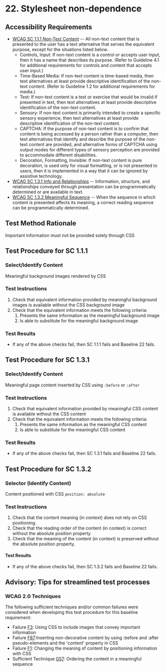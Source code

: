 # 22. Stylesheet non-dependence
## Accessibility Requirements
- [WCAG SC 1.1.1 Non-Text Content](http://www.w3.org/TR/UNDERSTANDING-WCAG20/text-equiv-all.html) -- All non-text content that is presented to the user has a text alternative that serves the equivalent purpose, except for the situations listed below.  
    - Controls, Input: If non-text content is a control or accepts user input, then it has a name that describes its purpose. (Refer to Guideline 4.1 for additional requirements for controls and content that accepts user input.)
    - Time-Based Media: If non-text content is time-based media, then text alternatives at least provide descriptive identification of the non-text content. (Refer to Guideline 1.2 for additional requirements for media.)
    - Test: If non-text content is a test or exercise that would be invalid if presented in text, then text alternatives at least provide descriptive identification of the non-text content.
    - Sensory: If non-text content is primarily intended to create a specific sensory experience, then text alternatives at least provide descriptive identification of the non-text content.
    - CAPTCHA: If the purpose of non-text content is to confirm that content is being accessed by a person rather than a computer, then text alternatives that identify and describe the purpose of the non-text content are provided, and alternative forms of CAPTCHA using output modes for different types of sensory perception are provided to accommodate different disabilities.
    - Decoration, Formatting, Invisible: If non-text content is pure decoration, is used only for visual formatting, or is not presented to users, then it is implemented in a way that it can be ignored by assistive technology.
- [WCAG SC 1.3.1 Info and Relationships](http://www.w3.org/TR/UNDERSTANDING-WCAG20/content-structure-separation-programmatic.html) -- Information, structure, and relationships conveyed through presentation can be programmatically determined or are available in text.
- [WCAG SC 1.3.2 Meaningful Sequence](http://www.w3.org/TR/UNDERSTANDING-WCAG20/content-structure-separation-sequence.html) -- When the sequence in which content is presented affects its meaning, a correct reading sequence can be programmatically determined.

## Test Method Rationale
Important information must not be provided solely through CSS

## Test Procedure for SC 1.1.1
### Select/Identify Content
Meaningful background images rendered by CSS

### Test Instructions
1. Check that equivalent information provided by meaningful background images is available without the CSS background image
1. Check that the equivalent information meets the following criteria:
    1. Presents the same information as the meaningful background image
    1. Is able to substitute for the meaningful background image

### Test Results
- If any of the above checks fail, then SC 1.1.1 fails and Baseline 22 fails.

## Test Procedure for SC 1.3.1
### Select/Identify Content
Meaningful page content inserted by CSS using `:before` or `:after`

### Test Instructions
1. Check that equivalent information provided by meaningful CSS content is available without the CSS content
1. Check that the equivalent information meets the following criteria:
    1. Presents the same information as the meaningful CSS content
    1. Is able to substitute for the meaningful CSS content

### Test Results
- If any of the above checks fail, then SC 1.3.1 fails and Baseline 22 fails.

## Test Procedure for SC 1.3.2
### Selector (Identify Content)
Content positioned with CSS `position: absolute`

### Test Instructions
1. Check that the content meaning (in context) does not rely on CSS positioning.
2. Check that the reading order of the content (in context) is correct without the absolute position property.
3. Check that the meaning of the content (in context) is preserved without the absolute position property.

#### Test Results
- If any of the above checks fail, then SC 1.3.2 fails and Baseline 22 fails.

## Advisory: Tips for streamlined test processes
### WCAG 2.0 Techniques
The following sufficient techniques and/or common failures were considered when developing this test procedure for this baseline requirement:
- Failure [F3](https://www.w3.org/TR/WCAG20-TECHS/F3.html): Using CSS to include images that convey important information
- Failure [F87](https://www.w3.org/TR/WCAG20-TECHS/F87.html):Inserting non-decorative content by using :before and :after pseudo-elements and the &#39;content&#39; property in CSS
- Failure [F1](https://www.w3.org/TR/WCAG20-TECHS/F1.html): Changing the meaning of content by positioning information with CSS
- Sufficient Technique [G57](https://www.w3.org/TR/WCAG20-TECHS/G57.html): Ordering the content in a meaningful sequence
